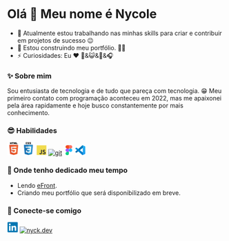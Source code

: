 # Olá 👋 Meu nome é Nycole

- 🔭 Atualmente estou trabalhando nas minhas skills para criar e contribuir em projetos de sucesso 😉
- 🌱 Estou construindo meu portfólio. 👩‍💻
- ⚡ Curiosidades: Eu ❤️ 🐶&😺&🎨&🎧


### ✨ Sobre mim
Sou entusiasta de tecnologia e de tudo que pareça com tecnologia. 😁
Meu primeiro contato com programação aconteceu em 2022, mas me apaixonei pela área rapidamente e hoje busco constantemente por mais conhecimento.


### 😎 Habilidades
<a href="https://developer.mozilla.org/pt-BR/docs/Learn/HTML" target="_blank" rel="noreferrer"> <img src="https://raw.githubusercontent.com/devicons/devicon/master/icons/html5/html5-original-wordmark.svg" alt="html5" height="30" /></a>
<a href="https://developer.mozilla.org/pt-BR/docs/Web/CSS" target="_blank" rel="noreferrer"> <img src="https://raw.githubusercontent.com/devicons/devicon/master/icons/css3/css3-original-wordmark.svg" alt="css3" height="30" /></a>
<a href="https://developer.mozilla.org/en-US/docs/Web/JavaScript" target="_blank" rel="noreferrer"> <img src="https://raw.githubusercontent.com/devicons/devicon/master/icons/javascript/javascript-original.svg" alt="javascript" height="23" /></a> 
<a href="https://git-scm.com/" target="_blank" rel="noreferrer"> <img src="https://www.vectorlogo.zone/logos/git-scm/git-scm-icon.svg" alt="git" height="23" /></a>
<a href="https://www.figma.com/" target="_blank" rel="noreferrer"> <img src="https://raw.githubusercontent.com/devicons/devicon/master/icons/figma/figma-original.svg" alt="figma" height="23" /></a> 
<a href="https://code.visualstudio.com/docs" target="_blank" rel="noreferrer"> <img src="https://raw.githubusercontent.com/devicons/devicon/master/icons/vscode/vscode-original.svg" alt="vscode" height="23" /></a> 


### 📕 Onde tenho dedicado meu tempo
<!-- Desafio 100 dias de código com o curso Desenvolvimento Web na Udemy | Acompanhe -> [#100daysofcode](https://github.com/nyck-dev/100-days-of-code-2024)-->
- Lendo [eFront](https://hotmart.com/pt-br/club/iuricode).
- Criando meu portfólio que será disponibilizado em breve. 


### 🔗 Conecte-se comigo
<a href="https://www.linkedin.com/in/nycolegs/" target="_blank" rel="noreferrer"> <img src="https://raw.githubusercontent.com/devicons/devicon/master/icons/linkedin/linkedin-original.svg" alt="linkedin Nycole Gs" height="25" /></a> 
<a href="https://www.instagram.com/nyck.dev/" target="blank"><img src="https://raw.githubusercontent.com/rahuldkjain/github-profile-readme-generator/master/src/images/icons/Social/instagram.svg" alt="nyck.dev" height="25" /></a>&nbsp;


<!--
## Estatísticas do GitHub 🫡
![GitHub Stats](https://github-readme-stats.vercel.app/api?username=nyck-dev&theme=transparent&_color=000&border_color=009929&show_icons=true&icon_color=009929&title_color=009929&text_color=FFF)
-->
